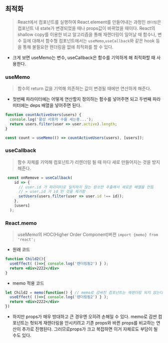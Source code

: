 ## 최적화 
> React에서 컴포넌트를 실행하여 React.element를 만들어내는 과정인 ```렌더링```은 컴포넌트 내 state가 변경되었을 때나 props값이 바뀌었을 때이다. React의 shallow copy를 이용한 비교 알고리즘을 통해 재렌더링이 일어날 때 함수나, 변수 등에 대해서 함수형 컴포넌트에서는 ```useMemo```,```useCallback```와 같은 hook 등을 통해 불필요한 렌더링을 없애 최적화를 할 수 있다.
- 크게 보면 useMemo는 변수, useCallback은 함수를 기억하게 해 최적화할 때 사용한다.
### useMemo
> 함수의 return 값을 기억해 의존하는 값이 변경될 때에만 연산하게 해준다.
- 첫번째 파라미터에는 어떻게 연산할지 정의하는 함수를 넣어주면 되고 두번째 파라미터에는 deps 배열을 넣어주면 된다.
```jsx
function countActiveUsers(users) {
  console.log('활성 사용자 수를 세는중...');
  return users.filter(user => user.active).length;
}

const count = useMemo(() => countActiveUsers(users), [users]);
```

### useCallback
> 함수 자체를 기억해 컴포넌트가 리렌더링 될 때 마다 새로 만들어지는 것을 방지해준다.
```jsx
 const onRemove = useCallback(
    id => {
      // user.id 가 파라미터로 일치하지 않는 원소만 추출해서 새로운 배열을 만듬
      // = user.id 가 id 인 것을 제거함
      setUsers(users.filter(user => user.id !== id));
    },
    [users]
  );
```  

### React.memo
> useMemo의 HOC(Higher Order Component)버전
```import {memo} from 'react';```

- 원래 코드
```jsx
function Child2(){
  useEffect( ()=>{ console.log('렌더링됨2') } );
  return <div>2222</div>
}
```
- memo 적용 코드
```jsx
let Child2 = memo(function() { // memo로 감싸진 컴포넌트는 재렌더링 되지 않는다.
  useEffect( ()=>{ console.log('렌더링됨2') } );
  return <div>2222</div>
})  
```

- 하지만 props가 매우 방대하고 큰 경우엔 오히려 손해일 수 있다. memo로 감싼 컴포넌트는 헛되게 재렌더링을 안시키려고 기존 props와 바뀐 props를 비교하는 연산이 추가로 진행된다. 그러므로props가 크고 복잡하면 이거 자체로도 부담이 될 수도 있다.
